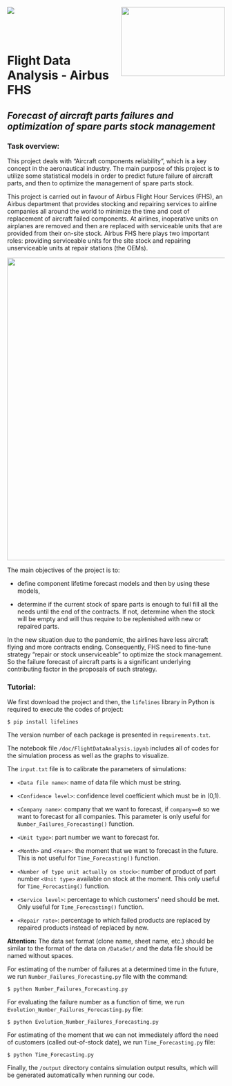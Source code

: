<img align="left" src="https://github.com/nghitruyen/Flight_Data_Analysis/blob/main/images/Logo_INSAvilletoulouse-RVB.png"> <img align="right" width="240" height="160" src="https://github.com/nghitruyen/Flight_Data_Analysis/blob/main/images/logo-AirbusFHS.png">
<br />
<br />
<br />
<br />

# Flight Data Analysis - Airbus FHS

## *Forecast of aircraft parts failures and optimization of spare parts stock management*

### Task overview:

This project deals with “Aircraft components reliability”, which is a key concept in the aeronautical industry. The main purpose of this project is to utilize some statistical models in order to predict future failure of aircraft parts, and then to optimize the management of spare parts stock.

This project is carried out in favour of Airbus Flight Hour Services (FHS), an Airbus department that provides stocking and repairing services to airline companies all around the world to minimize the time and cost of replacement of aircraft failed components. At airlines, inoperative units on airplanes are removed and then are replaced with serviceable units that are provided from their on-site stock. Airbus FHS here plays two important roles: providing serviceable units for the site stock and repairing unserviceable units at repair stations (the OEMs).

<p align="center">
  <img src="https://github.com/nghitruyen/Flight_Data_Analysis/blob/main/images/AirbusFHS_activities.png" width="700" />
</p>

The main objectives of the project is to:

- define component lifetime forecast models and then by using these models,
    
- determine if the current stock of spare parts is enough to full fill all the needs until the end of the contracts. If not, determine when the stock will be empty and will thus require to be replenished with new or repaired parts.
    
In the new situation due to the pandemic, the airlines have less aircraft flying and more contracts ending. Consequently, FHS need to fine-tune strategy “repair or stock unserviceable” to optimize the stock management. So the failure forecast of aircraft parts is a significant underlying contributing factor in the proposals of such strategy.

### Tutorial:

We first download the project and then, the `lifelines` library in Python is required to execute the codes of project:

`$ pip install lifelines`

The version number of each package is presented in `requirements.txt`.

The notebook file `/doc/FlightDataAnalysis.ipynb` includes all of codes for the simulation process as well as the graphs to visualize.

The `input.txt` file is to calibrate the parameters of simulations:

- `<Data file name>`: name of data file which must be string.

- `<Confidence level>`: confidence level coefficient which must be in (0,1).

- `<Company name>`: company that we want to forecast, if `company==0` so we want to forecast for all companies. This parameter is only useful for `Number_Failures_Forecasting()` function. 

- `<Unit type>`: part number we want to forecast for.

- `<Month>` and `<Year>`: the moment that we want to forecast in the future. This is not useful for `Time_Forecasting()` function.

- `<Number of type unit actually on stock>`: number of product of part number `<Unit type>` available on stock at the moment. This only useful for `Time_Forecasting()` function. 

- `<Service level>`: percentage to which customers' need should be met. Only useful for `Time_Forecasting()` function.

- `<Repair rate>`: percentage to which failed products are replaced by repaired products instead of replaced by new.

**Attention:** The data set format (clone name, sheet name, etc.) should be similar to the format of the data on `/DataSet/` and the data file should be named without spaces.

For estimating of the number of failures at a determined time in the future, we run `Number_Failures_Forecasting.py` file with the command:

`$ python Number_Failures_Forecasting.py`

For evaluating the failure number as a function of time, we run `Evolution_Number_Failures_Forecasting.py` file:

`$ python Evolution_Number_Failures_Forecasting.py`

For estimating of the moment that we can not immediately afford the need of customers (called out-of-stock date), we run `Time_Forecasting.py` file:

`$ python Time_Forecasting.py`

Finally, the `/output` directory contains simulation output results, which will be generated automatically when running our code.
